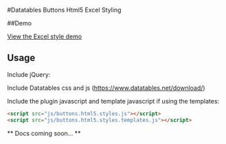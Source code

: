 #Datatables Buttons Html5 Excel Styling

##Demo

[View the Excel style demo](https://www.pauljones.co.nz/github/buttons-html5-styles/examples/simple_table_style.html)

## Usage

Include jQuery:

Include Datatables css and js (https://www.datatables.net/download/)

Include the plugin javascript and template javascript if using the templates:

``` html
<script src="js/buttons.html5.styles.js"></script>
<script src="js/buttons.html5.styles.templates.js"></script>
```

** Docs coming soon... **
